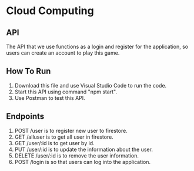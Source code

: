 ﻿# Cloud Computing
 ## API 
The API that we use functions as a login and register for the application, so users can create an account to play this game.

## How To Run
1. Download this file and use Visual Studio Code to run the code.
2. Start this API using command "npm start".
3. Use Postman to test this API.

## Endpoints
1. POST /user is to register new user to firestore.
2. GET /alluser is to get all user in firestore.
3. GET /user/:id is to get user by id.
4. PUT /user/:id is to update the information about the user.
6. DELETE /user/:id is to remove the user information.
7. POST /login is so that users can log into the application.
